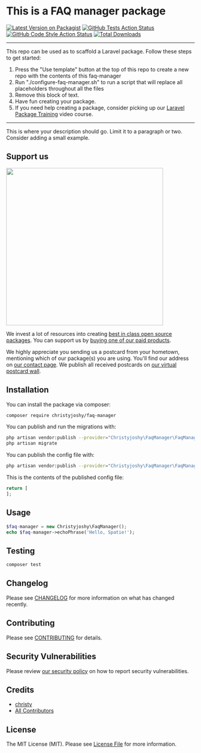 # This is a FAQ manager package

[![Latest Version on Packagist](https://img.shields.io/packagist/v/christyjoshy/faq-manager.svg?style=flat-square)](https://packagist.org/packages/christyjoshy/faq-manager)
[![GitHub Tests Action Status](https://img.shields.io/github/workflow/status/christyjoshy/faq-manager/run-tests?label=tests)](https://github.com/christyjoshy/faq-manager/actions?query=workflow%3Arun-tests+branch%3Amain)
[![GitHub Code Style Action Status](https://img.shields.io/github/workflow/status/christyjoshy/faq-manager/Check%20&%20fix%20styling?label=code%20style)](https://github.com/christyjoshy/faq-manager/actions?query=workflow%3A"Check+%26+fix+styling"+branch%3Amain)
[![Total Downloads](https://img.shields.io/packagist/dt/christyjoshy/faq-manager.svg?style=flat-square)](https://packagist.org/packages/christyjoshy/faq-manager)

---
This repo can be used as to scaffold a Laravel package. Follow these steps to get started:

1. Press the "Use template" button at the top of this repo to create a new repo with the contents of this faq-manager
2. Run "./configure-faq-manager.sh" to run a script that will replace all placeholders throughout all the files
3. Remove this block of text.
4. Have fun creating your package.
5. If you need help creating a package, consider picking up our <a href="https://laravelpackage.training">Laravel Package Training</a> video course.
---

This is where your description should go. Limit it to a paragraph or two. Consider adding a small example.

## Support us

[<img src="https://github-ads.s3.eu-central-1.amazonaws.com/faq-manager.jpg?t=1" width="419px" />](https://spatie.be/github-ad-click/faq-manager)

We invest a lot of resources into creating [best in class open source packages](https://spatie.be/open-source). You can support us by [buying one of our paid products](https://spatie.be/open-source/support-us).

We highly appreciate you sending us a postcard from your hometown, mentioning which of our package(s) you are using. You'll find our address on [our contact page](https://spatie.be/about-us). We publish all received postcards on [our virtual postcard wall](https://spatie.be/open-source/postcards).

## Installation

You can install the package via composer:

```bash
composer require christyjoshy/faq-manager
```

You can publish and run the migrations with:

```bash
php artisan vendor:publish --provider="Christyjoshy\FaqManager\FaqManagerServiceProvider" --tag="faq-manager-migrations"
php artisan migrate
```

You can publish the config file with:
```bash
php artisan vendor:publish --provider="Christyjoshy\FaqManager\FaqManagerServiceProvider" --tag="faq-manager-config"
```

This is the contents of the published config file:

```php
return [
];
```

## Usage

```php
$faq-manager = new Christyjoshy\FaqManager();
echo $faq-manager->echoPhrase('Hello, Spatie!');
```

## Testing

```bash
composer test
```

## Changelog

Please see [CHANGELOG](CHANGELOG.md) for more information on what has changed recently.

## Contributing

Please see [CONTRIBUTING](.github/CONTRIBUTING.md) for details.

## Security Vulnerabilities

Please review [our security policy](../../security/policy) on how to report security vulnerabilities.

## Credits

- [christy](https://github.com/christyjoshy)
- [All Contributors](../../contributors)

## License

The MIT License (MIT). Please see [License File](LICENSE.md) for more information.
